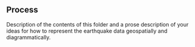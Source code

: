 ## Process

Description of the contents of this folder and a prose description of your ideas for how to represent
the earthquake data geospatially and diagrammatically.